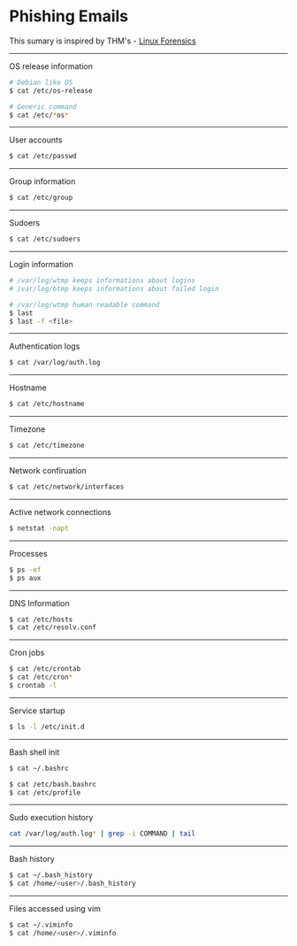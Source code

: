 # Phishing Emails

This sumary is inspired by THM's - [Linux Forensics](https://tryhackme.com/room/linuxforensics)

---

OS release information

```bash
# Debian like OS
$ cat /etc/os-release

# Generic command
$ cat /etc/*os*
```

---

User accounts

```bash
$ cat /etc/passwd
```

---

Group information

```bash
$ cat /etc/group
```

---

Sudoers

```bash
$ cat /etc/sudoers
```

---

Login information

```bash
# /var/log/wtmp keeps informations about logins
# /var/log/btmp keeps informations about failed login

# /var/log/wtmp human readable command
$ last
$ last -f <file>
```

---

Authentication logs

```bash
$ cat /var/log/auth.log
```

---

Hostname

```bash
$ cat /etc/hostname
```

---

Timezone

```bash
$ cat /etc/timezone
```

---

Network confiruation

```bash
$ cat /etc/network/interfaces
```

---

Active network connections

```bash
$ netstat -napt
```

---

Processes

```bash
$ ps -ef
$ ps aux
```

---

DNS Information

```bash
$ cat /etc/hosts
$ cat /etc/resolv.conf
```

---

Cron jobs

```bash
$ cat /etc/crontab
$ cat /etc/cron*
$ crontab -l
```

---

Service startup

```bash
$ ls -l /etc/init.d
```

---

Bash shell init

```bash
$ cat ~/.bashrc

$ cat /etc/bash.bashrc
$ cat /etc/profile
```

---

Sudo execution history

```bash
cat /var/log/auth.log* | grep -i COMMAND | tail
```

--- 

Bash history

```bash
$ cat ~/.bash_history
$ cat /home/<user>/.bash_history
```
---

Files accessed using vim 

```bash
$ cat ~/.viminfo
$ cat /home/<user>/.viminfo
```
